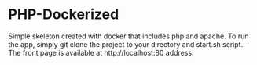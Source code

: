 # PHP-Dockerized

Simple skeleton created with docker that includes php and apache.
To run the app, simply git clone the project to your directory and start.sh script.
The front page is available at http://localhost:80 address.
